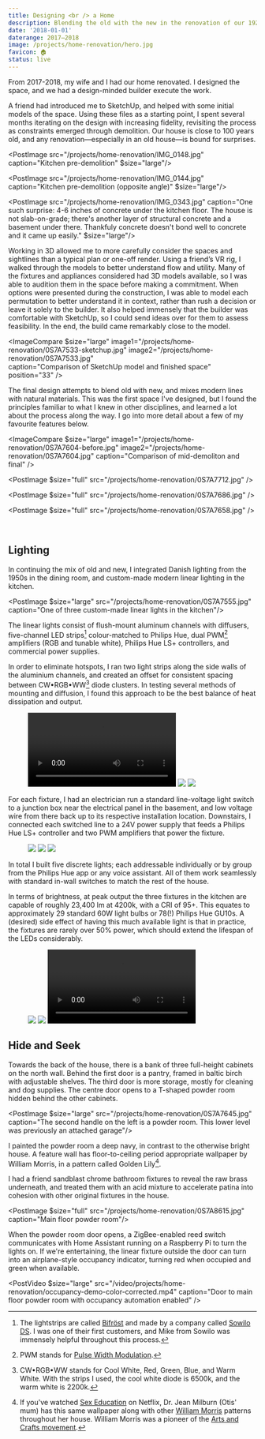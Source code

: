 ```yaml
---
title: Designing <br /> a Home
description: Blending the old with the new in the renovation of our 1920s home, adventures in custom lighting fabrication, and learning how to model in 3D.
date: '2018-01-01'
daterange: 2017–2018
image: /projects/home-renovation/hero.jpg
favicon: 🏠
status: live
---
```


From 2017-2018, my wife and I had our home renovated. I designed the space, and we had a design-minded builder execute the work.

A friend had introduced me to SketchUp, and helped with some initial models of the space. Using these files as a starting point, I spent several months iterating on the design with increasing fidelity, revisiting the process as constraints emerged through demolition. Our house is close to 100 years old, and any renovation—especially in an old house⁠—is bound for surprises.

<PostImage src="/projects/home-renovation/IMG_0148.jpg" caption="Kitchen pre-demolition" $size="large"/>

<PostImage src="/projects/home-renovation/IMG_0144.jpg" caption="Kitchen pre-demolition (opposite angle)" $size="large"/>

<PostImage src="/projects/home-renovation/IMG_0343.jpg" caption="One such surprise: 4-6 inches of concrete under the kitchen floor. The house is not slab-on-grade; there's another layer of structural concrete and a basement under there. Thankfuly concrete doesn't bond well to concrete and it came up easily." $size="large"/>

Working in 3D allowed me to more carefully consider the spaces and sightlines than a typical plan or one-off render. Using a friend’s VR rig, I walked through the models to better understand flow and utility. Many of the fixtures and appliances considered had 3D models available, so I was able to audition them in the space before making a commitment. When options were presented during the construction, I was able to model each permutation to better understand it in context, rather than rush a decision or leave it solely to the builder. It also helped immensely that the builder was comfortable with SketchUp, so I could send ideas over for them to assess feasibility. In the end, the build came remarkably close to the model.

<ImageCompare
$size="large"
image1="/projects/home-renovation/0S7A7533-sketchup.jpg"
image2="/projects/home-renovation/0S7A7533.jpg"  
caption="Comparison of SketchUp model and finished space"
position="33"
/>

The final design attempts to blend old with new, and mixes modern lines with natural materials. This was the first space I've designed, but I found the principles familiar to what I knew in other disciplines, and learned a lot about the process along the way. I go into more detail about a few of my favourite features below.

<ImageCompare
$size="large"
image1="/projects/home-renovation/0S7A7604-before.jpg"
image2="/projects/home-renovation/0S7A7604.jpg"
caption="Comparison of mid-demoliton and final"
/>

<PostImage $size="full" src="/projects/home-renovation/0S7A7712.jpg" />

<PostImage $size="full" src="/projects/home-renovation/0S7A7686.jpg" />

<PostImage $size="full" src="/projects/home-renovation/0S7A7658.jpg" />

<br />

## Lighting

In continuing the mix of old and new, I integrated Danish lighting from the 1950s in the dining room, and custom-made modern linear lighting in the kitchen.

<PostImage $size="large" src="/projects/home-renovation/0S7A7555.jpg" caption="One of three custom-made linear lights in the kitchen"/>

The linear lights consist of flush-mount aluminum channels with diffusers, five-channel LED strips[^1] colour-matched to Philips Hue, dual PWM[^2] amplifiers (RGB and tunable white), Philips Hue LS+ controllers, and commercial power supplies.

In order to eliminate hotspots, I ran two light strips along the side walls of the aluminium channels, and created an offset for consistent spacing between CW•RGB•WW[^3] diode clusters. In testing several methods of mounting and diffusion, I found this approach to be the best balance of heat dissipation and output.

<Figure $size="large">
  <Grid $gutter="calc(var(--spaceDefault) / 2)">
    <GridItem $width={{ sm: '1/3 * 100%' }}>
      <Video src="/video/projects/home-renovation/light-assembly.mp4" />
    </GridItem>
    <GridItem $width={{ sm: '1/3 * 100%' }}>
      <Img src="/projects/home-renovation/IMG_0164x.jpg" sizes="400px"/>
    </GridItem>
    <GridItem $width={{ sm: '1/3 * 100%' }}>
      <Img src="/projects/home-renovation/IMG_0140.jpg" sizes="400px"/>
    </GridItem>
  </Grid>
</Figure>

For each fixture, I had an electrician run a standard line-voltage light switch to a junction box near the electrical panel in the basement, and low voltage wire from there back up to its respective installation location. Downstairs, I connected each switched line to a 24V power supply that feeds a Philips Hue LS+ controller and two PWM amplifiers that power the fixture.

<Figure $size="large">
  <Grid $gutter="calc(var(--spaceDefault) / 2)">
    <GridItem $width={{ sm: '1/3 * 100%' }}>
      <Img src="/projects/home-renovation/IMG_0039.jpg" sizes="400px"/>
    </GridItem>
    <GridItem $width={{ sm: '1/3 * 100%' }}>
      <Img src="/projects/home-renovation/IMG_0164.jpg" sizes="400px"/>
    </GridItem>
    <GridItem $width={{ sm: '1/3 * 100%' }}>
      <Img src="/projects/home-renovation/IMG_0591.jpg" sizes="400px"/>
    </GridItem>
  </Grid>
</Figure>

In total I built five discrete lights; each addressable individually or by group from the Philips Hue app or any voice assistant. All of them work seamlessly with standard in-wall switches to match the rest of the house.

In terms of brightness, at peak output the three fixtures in the kitchen are capable of roughly 23,400 lm at 4200k, with a CRI of 95+. This equates to approximately 29 standard 60W light bulbs or 78(!) Philips Hue GU10s. A (desired) side effect of having this much available light is that in practice, the fixtures are rarely over 50% power, which should extend the lifespan of the LEDs considerably.

<Figure $size="large">
  <Grid $gutter="calc(var(--spaceDefault) / 2)">
    <GridItem $width={{ sm: '1/3 * 100%' }}>
      <Img src="/projects/home-renovation/corner.jpg" sizes="400px"/>
    </GridItem>
    <GridItem $width={{ sm: '1/3 * 100%' }}>
      <Img src="/projects/home-renovation/IMG_9681.jpg" sizes="400px"/>
    </GridItem>
    <GridItem $width={{ sm: '1/3 * 100%' }}>
      <Video src="/video/projects/home-renovation/controller-2.mp4" />
    </GridItem>
  </Grid>
</Figure>

## Hide and Seek

Towards the back of the house, there is a bank of three full-height cabinets on the north wall. Behind the first door is a pantry, framed in baltic birch with adjustable shelves. The third door is more storage, mostly for cleaning and dog supplies. The centre door opens to a T-shaped powder room hidden behind the other cabinets.

<PostImage $size="large" src="/projects/home-renovation/0S7A7645.jpg" caption="The second handle on the left is a powder room. This lower level was previously an attached garage"/>

I painted the powder room a deep navy, in contrast to the otherwise bright house. A feature wall has floor-to-ceiling period appropriate wallpaper by William Morris, in a pattern called Golden Lily[^4].

I had a friend sandblast chrome bathroom fixtures to reveal the raw brass underneath, and treated them with an acid mixture to accelerate patina into cohesion with other original fixtures in the house.

<PostImage $size="full" src="/projects/home-renovation/0S7A8615.jpg" caption="Main floor powder room"/>

When the powder room door opens, a ZigBee-enabled reed switch communicates with Home Assistant running on a Raspberry Pi to turn the lights on. If we're entertaining, the linear fixture outside the door can turn into an airplane-style occupancy indicator, turning red when occupied and green when available.

<PostVideo $size="large" src="/video/projects/home-renovation/occupancy-demo-color-corrected.mp4" caption="Door to main floor powder room with occupancy automation enabled" />

[^1]: The lightstrips are called [Bifröst](https://sowilodesign.com/collections/bifrost/products/bifrost-147-pro-led-strip) and made by a company called [Sowilo DS](https://sowilodesign.com/). I was one of their first customers, and Mike from Sowilo was immensely helpful throughout this process.
[^2]: PWM stands for [Pulse Width Modulation](https://en.wikipedia.org/wiki/Pulse-width_modulation).
[^3]: CW•RGB•WW stands for Cool White, Red, Green, Blue, and Warm White. With the strips I used, the cool white diode is 6500k, and the warm white is 2200k.
[^4]: If you've watched [Sex Education](https://www.netflix.com/title/80197526) on Netflix, Dr. Jean Milburn (Otis' mum) has this same wallpaper along with other [William Morris](https://en.wikipedia.org/wiki/William_Morris) patterns throughout her house. William Morris was a pioneer of the [Arts and Crafts movement](https://en.wikipedia.org/wiki/Arts_and_Crafts_movement).
